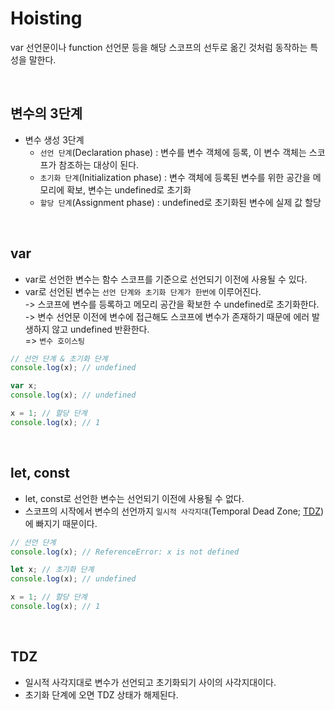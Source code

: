 # Hoisting

var 선언문이나 function 선언문 등을 해당 스코프의 선두로 옮긴 것처럼 동작하는 특성을 말한다.

<br>

## 변수의 3단계

-   변수 생성 3단계
    -   `선언 단계`(Declaration phase) : 변수를 변수 객체에 등록, 이 변수 객체는 스코프가 참조하는 대상이 된다.
    -   `초기화 단계`(Initialization phase) : 변수 객체에 등록된 변수를 위한 공간을 메모리에 확보, 변수는 undefined로 초기화
    -   `할당 단계`(Assignment phase) : undefined로 초기화된 변수에 실제 값 할당

<br>

## var

-   var로 선언한 변수는 함수 스코프를 기준으로 선언되기 이전에 사용될 수 있다.
-   var로 선언된 변수는 `선언 단계와 초기화 단계가 한번에` 이루어진다.<br>
    -> 스코프에 변수를 등록하고 메모리 공간을 확보한 수 undefined로 초기화한다.<br>
    -> 변수 선언문 이전에 변수에 접근해도 스코프에 변수가 존재하기 때문에 에러 발생하지 않고 undefined 반환한다.<br>
    => `변수 호이스팅`

```js
// 선언 단계 & 초기화 단계
console.log(x); // undefined

var x;
console.log(x); // undefined

x = 1; // 할당 단계
console.log(x); // 1
```

<br>

## let, const

-   let, const로 선언한 변수는 선언되기 이전에 사용될 수 없다.
-   스코프의 시작에서 변수의 선언까지 `일시적 사각지대`(Temporal Dead Zone; [TDZ](#tdz))에 빠지기 때문이다.

```js
// 선언 단계
console.log(x); // ReferenceError: x is not defined

let x; // 초기화 단계
console.log(x); // undefined

x = 1; // 할당 단계
console.log(x); // 1
```

<br>

## TDZ

-   일시적 사각지대로 변수가 선언되고 초기화되기 사이의 사각지대이다.
-   초기화 단계에 오면 TDZ 상태가 해제된다.
